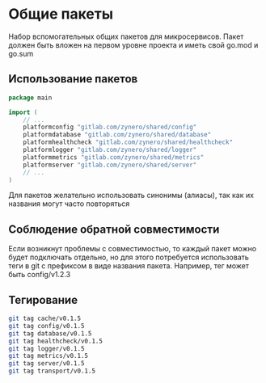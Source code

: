 # Общие пакеты
Набор вспомогательных общих пакетов для микросервисов.
Пакет должен быть вложен на первом уровне проекта и иметь свой go.mod и go.sum

## Использование пакетов
````go
package main

import (
	// ...
    platformconfig "gitlab.com/zynero/shared/config"
    platformdatabase "gitlab.com/zynero/shared/database"
    platformhealthcheck "gitlab.com/zynero/shared/healthcheck"
    platformlogger "gitlab.com/zynero/shared/logger"
    platformmetrics "gitlab.com/zynero/shared/metrics"
    platformserver "gitlab.com/zynero/shared/server"
	// ...
)
````

Для пакетов желательно использовать синонимы (алиасы), так как их названия могут часто повторяться

## Соблюдение обратной совместимости
Если возникнут проблемы с совместимостью, то каждый пакет можно будет подключать отдельно, но для этого потребуется использовать теги в git с префиксом в виде названия пакета.
Например, тег может быть config/v1.2.3

## Тегирование
````bash
git tag cache/v0.1.5
git tag config/v0.1.5
git tag database/v0.1.5
git tag healthcheck/v0.1.5
git tag logger/v0.1.5
git tag metrics/v0.1.5
git tag server/v0.1.5
git tag transport/v0.1.5
````